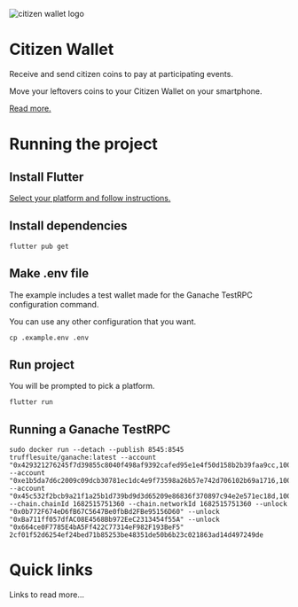 ![citizen wallet logo](https://github.com/daobrussels/citizenwallet/blob/main/assets/logo.png "citizen wallet logo")

# Citizen Wallet

Receive and send citizen coins to pay at participating events.

Move your leftovers coins to your Citizen Wallet on your smartphone.

[Read more.](https://citizenwallet.xyz/)

# Running the project

## Install Flutter

[Select your platform and follow instructions.](https://docs.flutter.dev/get-started/install)

## Install dependencies

```
flutter pub get
```

## Make .env file

The example includes a test wallet made for the Ganache TestRPC configuration command.

You can use any other configuration that you want.

```
cp .example.env .env
```

## Run project

You will be prompted to pick a platform.

```
flutter run
```

## Running a Ganache TestRPC

```
sudo docker run --detach --publish 8545:8545 trufflesuite/ganache:latest --account "0x429321276245f7d39855c8040f498af9392cafed95e1e4f50d158b2b39faa9cc,100000000000000000000000" --account "0xe1b5da7d6c2009c09dcb30781ec1dc4e9f73598a26b57e742d706102b69a1716,100000000000000000000000" --account "0x45c532f2bcb9a21f1a25b1d739bd9d3d65209e86836f370897c94e2e571ec18d,100000000000000000000000" --chain.chainId 1682515751360 --chain.networkId 1682515751360 --unlock "0x0b772F674eD6fB67C5647Be0fbBd2FBe95156D60" --unlock "0xBa711ff057dfAC08E4568Bb972EeC2313454f55A" --unlock "0x664ce0F7785E4bA5Ff422C77314eF982F193BeF5"
2cf01f52d6254ef24bed71b85253be48351de50b6b23c021863ad14d497249de
```

# Quick links

Links to read more...
